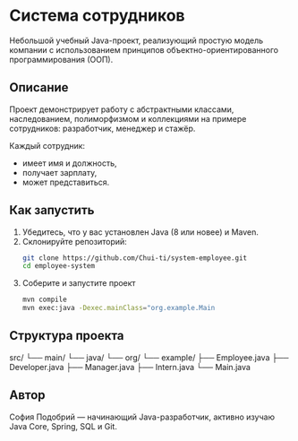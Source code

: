 # Система сотрудников

Небольшой учебный Java-проект, реализующий простую модель компании с использованием принципов объектно-ориентированного программирования (ООП).

## Описание

Проект демонстрирует работу с абстрактными классами, наследованием, полиморфизмом и коллекциями на примере сотрудников: разработчик, менеджер и стажёр.

Каждый сотрудник:
- имеет имя и должность,
- получает зарплату,
- может представиться.

## Как запустить

1. Убедитесь, что у вас установлен Java (8 или новее) и Maven.
2. Склонируйте репозиторий:
   ```bash
   git clone https://github.com/Chui-ti/system-employee.git
   cd employee-system

3. Соберите и запустите проект
   ```bash
   mvn compile
   mvn exec:java -Dexec.mainClass="org.example.Main

## Структура проекта

src/
└── main/
    └── java/
        └── org/
            └── example/
                ├── Employee.java
                ├── Developer.java
                ├── Manager.java
                ├── Intern.java
                └── Main.java


## Автор 
София Подобрий — начинающий Java-разработчик, активно изучаю Java Core, Spring, SQL и Git.

